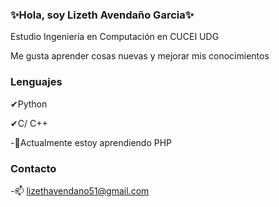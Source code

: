 ### ✨Hola, soy Lizeth Avendaño Garcia✨
Estudio Ingeniería en Computación en CUCEI UDG 

Me gusta aprender cosas nuevas y mejorar mis conocimientos
### Lenguajes

✔Python

✔C/ C++

-🌱Actualmente estoy aprendiendo PHP

### Contacto

-📫 lizethavendano51@gmail.com

<!--
**Lizethatx/Lizethatx** is a ✨ _special_ ✨ repository because its `README.md` (this file) appears on your GitHub profile.

Here are some ideas to get you started:

- 🔭 I’m currently working on ...
- 🌱 I’m currently learning ...
- 👯 I’m looking to collaborate on ...
- 🤔 I’m looking for help with ...
- 💬 Ask me about ...
- 📫 How to reach me: ...
- 😄 Pronouns: ...
- ⚡ Fun fact: ...
-->
